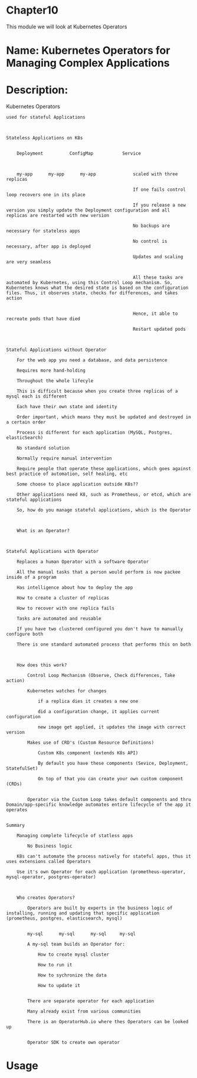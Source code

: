 # Chapter10
This module we will look at Kubernetes Operators

# Name: Kubernetes Operators for Managing Complex Applications

# Description: 

Kubernetes Operators

    used for stateful Applications



    Stateless Applications on K8s

        
        Deployment          ConfigMap           Service

        

        my-app      my-app      my-app              scaled with three replicas

                                                    If one fails control loop recovers one in its place

                                                    If you release a new version you simply update the Deployment configuration and all replicas are restarted with new version

                                                    No backups are necessary for stateless apps

                                                    No control is necessary, after app is deployed

                                                    Updates and scaling are very seamless


                                                    All these tasks are automated by Kubernetes, using this Control Loop mechanism. So, Kubernetes knows what the desired state is based on the configuration files. Thus, it observes state, checks for differences, and takes action


                                                    Hence, it able to recreate pods that have died

                                                    Restart updated pods



    Stateful Applications without Operator

        For the web app you need a database, and data persistence

        Requires more hand-holding

        Throughout the whole lifecyle

        This is difficult because when you create three replicas of a mysql each is different

        Each have their own state and identity

        Order important, which means they must be updated and destroyed in a certain order

        Process is different for each application (MySQL, Postgres, elasticSearch)

        No standard solution

        Normally require manual intervention

        Require people that operate these applications, which goes against best practice of automation, self healing, etc

        Some choose to place application outside K8s??

        Other applications need K8, such as Prometheus, or etcd, which are stateful applications

        So, how do you manage stateful applications, which is the Operator

        

        What is an Operator?



    Stateful Applications with Operator

        Replaces a human Operator with a software Operator

        All the manual tasks that a person would perform is now packee inside of a program
        
        Has intelligence about how to deploy the app

        How to create a cluster of replicas

        How to recover with one replica fails

        Tasks are automated and reusable

        If you have two clustered configured you don't have to manually configure both

        There is one standard automated process that performs this on both



        How does this work?

            Control Loop Mechanism (Observe, Check differences, Take action)

            Kubernetes watches for changes

                if a replica dies it creates a new one

                did a configuration change, it applies current configuration

                new image get applied, it updates the image with correct version

            Makes use of CRD's (Custom Resource Definitions)

                Custom K8s component (extends K8s API)

                By default you have these components (Sevice, Deployment, StatefulSet)

                On top of that you can create your own custom component (CRDs)

                
            Operator via the Custom Loop takes default components and thru Domain/app-specific knowledge automates entire lifecycle of the app it operates


    Summary

        Managing complete lifecycle of statless apps

            No Business logic

        K8s can't automate the process natively for stateful apps, thus it uses extensions called Operators 

        Use it's own Operator for each application (prometheus-operator, mysql-operator, postgres-operator)



        Who creates Operators?

            Operators are built by experts in the business logic of installing, running and updating that specific application (prometheus, postgres, elasticsearch, mysql)


            my-sql      my-sql      my-sql     my-sql

            A my-sql team builds an Operator for:

                How to create mysql cluster

                How to run it

                How to sychronize the data

                How to update it


            There are separate operator for each application

            Many already exist from various communities

            There is an OperatorHub.io where thes Operators can be looked up

            
            Operator SDK to create own operator

            












# Usage


    